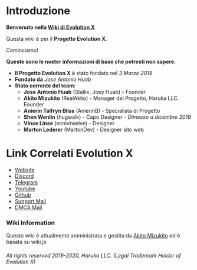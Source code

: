 # Introduzione

**Benvenuto nella [Wiki di Evolution X](https://wiki.evolution-x.org)**

Questa wiki è per il **Progetto Evolution X**.

Cominciamo!

**Queste sono le noster informazioni di base che potresti non sapere.**

* **Il Progetto Evolution X** è stato fondato nel *3 Marzo 2019*
* **Fondato da** *Jose Antonio Huab*
* **Stato corrente del team:**
  * **Jose Antonio Huab** (Stallix, Joey Huab) - Founder
  * **Akito Mizukito** (RealAkito) - Manager del Progetto, Haruka LLC. Founder
  * **Anierin Talfryn Bliss** (AnierinB) - Specialista di Progetto
  * **Shen Wenlin** (hugwalk) - Capo Designer - *Dimesso a dicembre 2019*
  * **Vince Linse** (ecnivtwelve) - Designer
  * **Marton Lederer** (MartonDev) - Designer sito web

# Link Correlati Evolution X
* [Website](https://evolution-x.org)
* [Discord](https://evolution-x.org/discord)
* [Telegram](https://evolution-x.org/telegram)
* [Youtube](https://evolution-x.org/youtube)
* [Github](https://github.com/evolution-x)
* [Support Mail](mailto:support@evolution-x.org)
* [DMCA Mail](mailto:dmca@evolution-x.org)

### Wiki Information

Questo wiki è attualmente amministrata e gestita da [Akito Mizukito](mailto:akito@evolution-x.org) ed è basata su wiki.js



###### All rights reserved 2019-2020, Haruka LLC. (Legal Trademark Holder of Evolution X)
